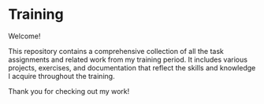 # Training 

Welcome!

This repository contains a comprehensive collection of all the task assignments and related work from my training period. It includes various projects, exercises, and documentation that reflect the skills and knowledge I acquire throughout the training.

Thank you for checking out my work!
